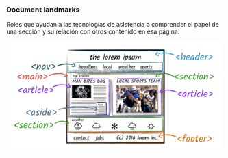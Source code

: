 ### Document landmarks

Roles que ayudan a las tecnologías de asistencia a comprender el papel de una sección y su relación con otros contenido en esa página. 

![Landmark HTML](media/landmark_html.png) <!-- .element: style="height: 300px;" --> 